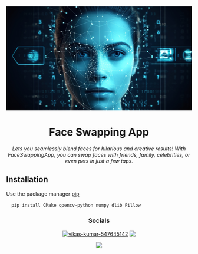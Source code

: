 <p align="center"><img src="https://github.com/pande17827/Face_Swapping_App/blob/main/banner.jpg"></p>

<h1 align="center">Face Swapping App</h1>
<p align="center">
<i>Lets you seamlessly blend faces for hilarious and creative results! With FaceSwappingApp, you can swap faces with friends, family, celebrities, or even pets in just a few taps.</i><br></p>


## Installation

Use the package manager [pip](https://pip.pypa.io/en/stable/)

```bash
  pip install CMake opencv-python numpy dlib Pillow
```


<h3 align="center">Socials</h3>

<p align="center">
<a href="https://linkedin.com/in/vikas-kumar-547645142" target="blank"><img align="center" src="https://img.shields.io/badge/linkedin-0A66C2?style=for-the-badge&logo=linkedin&logoColor=white" alt="vikas-kumar-547645142" /></a>
<a href="https://twitter.com/pande17827" target="blank"><img align="center" src="https://img.shields.io/badge/twitter-1DA1F2?style=for-the-badge&logo=twitter&logoColor=white"  /></a>
</p>

<p align="center"><img src="https://i.ibb.co/RCq5VXf/Beige-Minimal-Personal-Make-Up-Artist-Logo.png"></p>

